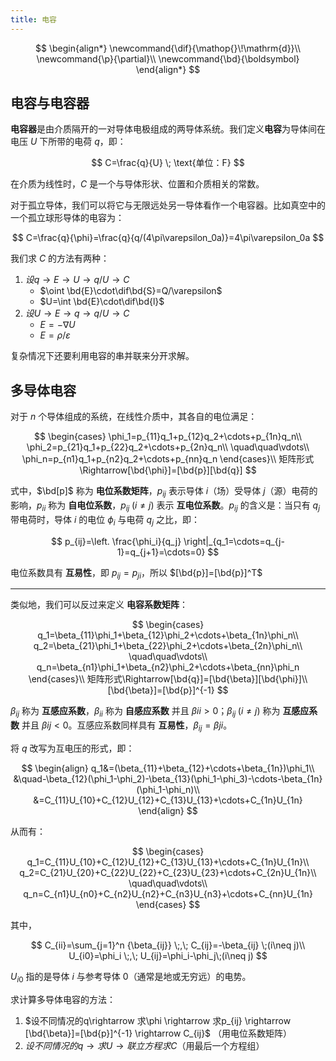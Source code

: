 ```yaml
---
title: 电容
---
```


<!--more-->

$$
\begin{align*}
\newcommand{\dif}{\mathop{}\!\mathrm{d}}\\
\newcommand{\p}{\partial}\\
\newcommand{\bd}{\boldsymbol}
\end{align*}
$$

## 电容与电容器

**电容器**是由介质隔开的一对导体电极组成的两导体系统。我们定义**电容**为导体间在电压 $U$ 下所带的电荷 $q$，即：

$$
C=\frac{q}{U} \; \text{单位：F}
$$

在介质为线性时，$C$ 是一个与导体形状、位置和介质相关的常数。

对于孤立导体，我们可以将它与无限远处另一导体看作一个电容器。比如真空中的一个孤立球形导体的电容为：

$$
C=\frac{q}{\phi}=\frac{q}{q/(4\pi\varepsilon_0a)}=4\pi\varepsilon_0a
$$

我们求 $C$ 的方法有两种：

1. $设 q \rightarrow E \rightarrow U \rightarrow q/U \rightarrow C$
    * $\oint \bd{E}\cdot\dif\bd{S}=Q/\varepsilon$
    * $U=\int \bd{E}\cdot\dif\bd{l}$
2. $设 U \rightarrow E \rightarrow q \rightarrow q/U \rightarrow C$
    * $E=-\nabla U$
    * $E=\rho/\varepsilon$

复杂情况下还要利用电容的串并联来分开求解。

## 多导体电容

对于 $n$ 个导体组成的系统，在线性介质中，其各自的电位满足：

$$
\begin{cases}
\phi_1=p_{11}q_1+p_{12}q_2+\cdots+p_{1n}q_n\\
\phi_2=p_{21}q_1+p_{22}q_2+\cdots+p_{2n}q_n\\
\quad\quad\vdots\\
\phi_n=p_{n1}q_1+p_{n2}q_2+\cdots+p_{nn}q_n
\end{cases}\\
矩阵形式\Rightarrow[\bd{\phi}]=[\bd{p}][\bd{q}]
$$

式中，$\bd[p]$ 称为 **电位系数矩阵**，$p_{ij}$ 表示导体 $i$（场）受导体 $j$（源）电荷的影响，$p_{ii}$ 称为 **自电位系数**，$p_{ij}\;(i\neq j)$ 表示 **互电位系数**。$p_{ij}$ 的含义是：当只有 $q_j$ 带电荷时，导体 $i$ 的电位 $\phi_i$ 与电荷 $q_j$ 之比，即：

$$
p_{ij}=\left. \frac{\phi_i}{q_j} \right|_{q_1=\cdots=q_{j-1}=q_{j+1}=\cdots=0}
$$

电位系数具有 **互易性**，即 $p_{ij}=p_{ji}$，所以 $[\bd{p}]=[\bd{p}]^T$

---

类似地，我们可以反过来定义 **电容系数矩阵**：

$$
\begin{cases}
q_1=\beta_{11}\phi_1+\beta_{12}\phi_2+\cdots+\beta_{1n}\phi_n\\
q_2=\beta_{21}\phi_1+\beta_{22}\phi_2+\cdots+\beta_{2n}\phi_n\\
\quad\quad\vdots\\
q_n=\beta_{n1}\phi_1+\beta_{n2}\phi_2+\cdots+\beta_{nn}\phi_n
\end{cases}\\
矩阵形式\Rightarrow[\bd{q}]=[\bd{\beta}][\bd{\phi}]\\
[\bd{\beta}]=[\bd{p}]^{-1}
$$

$\beta_{ij}$ 称为 **互感应系数**，$\beta_{ii}$ 称为 **自感应系数** 并且 $\beta{ii}>0$；$\beta_{ij}\;(i\neq j)$ 称为 **互感应系数** 并且 $\beta{ij}<0$。互感应系数同样具有 **互易性**，$\beta_{ij}=\beta{ji}$。

将 $q$ 改写为互电压的形式，即：

$$
\begin{align}
q_1&=(\beta_{11}+\beta_{12}+\cdots+\beta_{1n})\phi_1\\
&\quad-\beta_{12}(\phi_1-\phi_2)-\beta_{13}(\phi_1-\phi_3)-\cdots-\beta_{1n}(\phi_1-\phi_n)\\
&=C_{11}U_{10}+C_{12}U_{12}+C_{13}U_{13}+\cdots+C_{1n}U_{1n}
\end{align}
$$

从而有：

$$
\begin{cases}
q_1=C_{11}U_{10}+C_{12}U_{12}+C_{13}U_{13}+\cdots+C_{1n}U_{1n}\\
q_2=C_{21}U_{20}+C_{22}U_{22}+C_{23}U_{23}+\cdots+C_{2n}U_{1n}\\
\quad\quad\vdots\\
q_n=C_{n1}U_{n0}+C_{n2}U_{n2}+C_{n3}U_{n3}+\cdots+C_{nn}U_{1n}
\end{cases}
$$

其中，

$$
C_{ii}=\sum_{j=1}^n {\beta_{ij}} \;,\; C_{ij}=-\beta_{ij} \;(i\neq j)\\
U_{i0}=\phi_i \;,\; U_{ij}=\phi_i-\phi_j\;(i\neq j)
$$

$U_{i0}$ 指的是导体 $i$ 与参考导体 $0$（通常是地或无穷远）的电势。

求计算多导体电容的方法：

1. $设不同情况的q\rightarrow 求\phi \rightarrow 求p_{ij} \rightarrow [\bd{\beta}]=[\bd{p}]^{-1} \rightarrow C_{ij}$ （用电位系数矩阵）
2. $设不同情况的q\rightarrow 求U\rightarrow 联立方程求 C$（用最后一个方程组）
